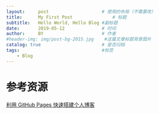 ```yaml
---
layout:     post                    # 使用的布局（不需要改）
title:      My First Post               # 标题 
subtitle:   Hello World, Hello Blog #副标题
date:       2019-05-12              # 时间
author:     BY                      # 作者
#header-img: img/post-bg-2015.jpg    #这篇文章标题背景图片
catalog: true                       # 是否归档
tags:                               #标签
    - Blog
---
```



# 参考资源

[利用 GitHub Pages 快速搭建个人博客](<https://www.jianshu.com/p/e68fba58f75c>)